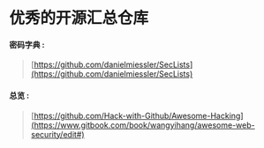 # 优秀的开源汇总仓库

#### 密码字典 :

> [https://github.com/danielmiessler/SecLists](https://github.com/danielmiessler/SecLists)

#### 总览 : 

> [https://github.com/Hack-with-Github/Awesome-Hacking](https://www.gitbook.com/book/wangyihang/awesome-web-security/edit#)





